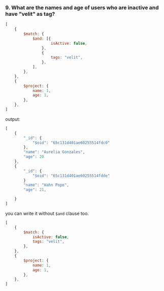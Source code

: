 ### 9. What are the names and age of users who are inactive and have "velit" as tag?

```js
[
    {
        $match: {
            $and: [{
                    isActive: false,
                },
                {
                    tags: "velit",
                },
            ],
        },
    },
    {
        $project: {
            name: 1,
            age: 1,
        },
    },
]
```


output:
```js
[
    {
        "_id": {
            "$oid": "65c131d401ae60255514fdc0"
        },
        "name": "Aurelia Gonzales",
        "age": 20
    },
    {
        "_id": {
            "$oid": "65c131d401ae60255514fdde"
        }
        "name": "Hahn Pope",
        "age": 21,

    }
]
```


you can write it without `$and` clause too.
```js
[
    {
        $match: {
            isActive: false,
            tags: "velit",
        },
    },
    {
        $project: {
            name: 1,
            age: 1,
        },
    },
]
```
